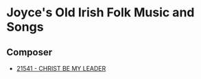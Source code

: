 # Joyce's Old Irish Folk Music and Songs

## Composer

- [21541 - CHRIST BE MY LEADER](/hymns/21541.md)


